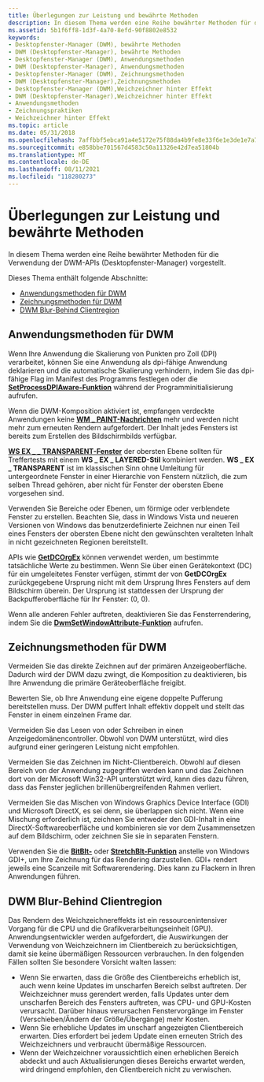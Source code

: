 ```yaml
---
title: Überlegungen zur Leistung und bewährte Methoden
description: In diesem Thema werden eine Reihe bewährter Methoden für die Verwendung der DWM-APIs (Desktopfenster-Manager) vorgestellt.
ms.assetid: 5b1f6ff8-1d3f-4a70-8efd-90f8802e8532
keywords:
- Desktopfenster-Manager (DWM), bewährte Methoden
- DWM (Desktopfenster-Manager), bewährte Methoden
- Desktopfenster-Manager (DWM), Anwendungsmethoden
- DWM (Desktopfenster-Manager), Anwendungsmethoden
- Desktopfenster-Manager (DWM), Zeichnungsmethoden
- DWM (Desktopfenster-Manager),Zeichnungsmethoden
- Desktopfenster-Manager (DWM),Weichzeichner hinter Effekt
- DWM (Desktopfenster-Manager),Weichzeichner hinter Effekt
- Anwendungsmethoden
- Zeichnungspraktiken
- Weichzeichner hinter Effekt
ms.topic: article
ms.date: 05/31/2018
ms.openlocfilehash: 7affbbf5ebca91a4e5172e75f88da4b9fe8e33f6e1e3de1e7a735add816a313f
ms.sourcegitcommit: e858bbe701567d4583c50a11326e42d7ea51804b
ms.translationtype: MT
ms.contentlocale: de-DE
ms.lasthandoff: 08/11/2021
ms.locfileid: "118280273"
---
```

# <a name="performance-considerations-and-best-practices"></a>Überlegungen zur Leistung und bewährte Methoden

In diesem Thema werden eine Reihe bewährter Methoden für die Verwendung der DWM-APIs (Desktopfenster-Manager) vorgestellt.

Dieses Thema enthält folgende Abschnitte:

-   [Anwendungsmethoden für DWM](#application-practices-for-dwm)
-   [Zeichnungsmethoden für DWM](#drawing-practices-for-dwm)
-   [DWM Blur-Behind Clientregion](#dwm-blur-behind-client-region)

## <a name="application-practices-for-dwm"></a>Anwendungsmethoden für DWM

Wenn Ihre Anwendung die Skalierung von Punkten pro Zoll (DPI) verarbeitet, können Sie eine Anwendung als dpi-fähige Anwendung deklarieren und die automatische Skalierung verhindern, indem Sie das dpi-fähige Flag im Manifest des Programms festlegen oder die [**SetProcessDPIAware-Funktion**](/windows/desktop/api/winuser/nf-winuser-setprocessdpiaware) während der Programminitialisierung aufrufen.

Wenn die DWM-Komposition aktiviert ist, empfangen verdeckte Anwendungen keine [**WM \_ PAINT-Nachrichten**](/windows/desktop/gdi/wm-paint) mehr und werden nicht mehr zum erneuten Rendern aufgefordert. Der Inhalt jedes Fensters ist bereits zum Erstellen des Bildschirmbilds verfügbar.

[**WS EX \_ \_ TRANSPARENT-Fenster**](/windows/desktop/api/winuser/nf-winuser-createwindowexa) der obersten Ebene sollten für Treffertests mit einem **WS \_ EX \_ LAYERED-Stil** kombiniert werden. **WS \_ EX \_ TRANSPARENT** ist im klassischen Sinn ohne Umleitung für untergeordnete Fenster in einer Hierarchie von Fenstern nützlich, die zum selben Thread gehören, aber nicht für Fenster der obersten Ebene vorgesehen sind.

Verwenden Sie Bereiche oder Ebenen, um förmige oder verblendete Fenster zu erstellen. Beachten Sie, dass in Windows Vista und neueren Versionen von Windows das benutzerdefinierte Zeichnen nur einen Teil eines Fensters der obersten Ebene nicht den gewünschten veralteten Inhalt in nicht gezeichneten Regionen bereitstellt.

APIs wie [**GetDCOrgEx**](/windows/desktop/api/wingdi/nf-wingdi-getdcorgex) können verwendet werden, um bestimmte tatsächliche Werte zu bestimmen. Wenn Sie über einen Gerätekontext (DC) für ein umgeleitetes Fenster verfügen, stimmt der von **GetDCOrgEx** zurückgegebene Ursprung nicht mit dem Ursprung Ihres Fensters auf dem Bildschirm überein. Der Ursprung ist stattdessen der Ursprung der Backpufferoberfläche für Ihr Fenster: (0, 0).

Wenn alle anderen Fehler auftreten, deaktivieren Sie das Fensterrendering, indem Sie die [**DwmSetWindowAttribute-Funktion**](/windows/desktop/api/Dwmapi/nf-dwmapi-dwmsetwindowattribute) aufrufen.

## <a name="drawing-practices-for-dwm"></a>Zeichnungsmethoden für DWM

Vermeiden Sie das direkte Zeichnen auf der primären Anzeigeoberfläche. Dadurch wird der DWM dazu zwingt, die Komposition zu deaktivieren, bis Ihre Anwendung die primäre Geräteoberfläche freigibt.

Bewerten Sie, ob Ihre Anwendung eine eigene doppelte Pufferung bereitstellen muss. Der DWM puffert Inhalt effektiv doppelt und stellt das Fenster in einem einzelnen Frame dar.

Vermeiden Sie das Lesen von oder Schreiben in einen Anzeigedomänencontroller. Obwohl von DWM unterstützt, wird dies aufgrund einer geringeren Leistung nicht empfohlen.

Vermeiden Sie das Zeichnen im Nicht-Clientbereich. Obwohl auf diesen Bereich von der Anwendung zugegriffen werden kann und das Zeichnen dort von der Microsoft Win32-API unterstützt wird, kann dies dazu führen, dass das Fenster jeglichen brillenübergreifenden Rahmen verliert.

Vermeiden Sie das Mischen von Windows Graphics Device Interface (GDI) und Microsoft DirectX, es sei denn, sie überlappen sich nicht. Wenn eine Mischung erforderlich ist, zeichnen Sie entweder den GDI-Inhalt in eine DirectX-Softwareoberfläche und kombinieren sie vor dem Zusammensetzen auf dem Bildschirm, oder zeichnen Sie sie in separaten Fenstern.

Verwenden Sie die [**BitBlt-**](/windows/desktop/api/wingdi/nf-wingdi-bitblt) oder [**StretchBlt-Funktion**](/windows/desktop/api/wingdi/nf-wingdi-stretchblt) anstelle von Windows GDI+, um Ihre Zeichnung für das Rendering darzustellen. GDI+ rendert jeweils eine Scanzeile mit Softwarerendering. Dies kann zu Flackern in Ihren Anwendungen führen.

## <a name="dwm-blur-behind-client-region"></a>DWM Blur-Behind Clientregion

Das Rendern des Weichzeichnereffekts ist ein ressourcenintensiver Vorgang für die CPU und die Grafikverarbeitungseinheit (GPU). Anwendungsentwickler werden aufgefordert, die Auswirkungen der Verwendung von Weichzeichnern im Clientbereich zu berücksichtigen, damit sie keine übermäßigen Ressourcen verbrauchen. In den folgenden Fällen sollten Sie besondere Vorsicht walten lassen:

-   Wenn Sie erwarten, dass die Größe des Clientbereichs erheblich ist, auch wenn keine Updates im unscharfen Bereich selbst auftreten. Der Weichzeichner muss gerendert werden, falls Updates unter dem unscharfen Bereich des Fensters auftreten, was CPU- und GPU-Kosten verursacht. Darüber hinaus verursachen Fenstervorgänge im Fenster (Verschieben/Ändern der Größe/Übergänge) mehr Kosten.
-   Wenn Sie erhebliche Updates im unscharf angezeigten Clientbereich erwarten. Dies erfordert bei jedem Update einen erneuten Strich des Weichzeichners und verbraucht übermäßige Ressourcen.
-   Wenn der Weichzeichner voraussichtlich einen erheblichen Bereich abdeckt und auch Aktualisierungen dieses Bereichs erwartet werden, wird dringend empfohlen, den Clientbereich nicht zu verwischen.

 

 